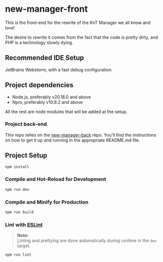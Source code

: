 # new-manager-front

This is the front-end for the rewrite of the KnT Manager we all know and love!

The desire to rewrite it comes from the fact that the code is pretty dirty, and PHP is a technology slowly dying.

## Recommended IDE Setup

JetBrains Webstorm, with a fast debug configuration.

## Project dependencies

- Node.js, preferably v20.18.0 and above
- Npm, preferably v10.8.2 and above

All the rest are node modules that will be added at the setup.

### Project back-end

This repo relies on the [new-manager-back](https://github.com/Kamigami-no-Tanjou/new-manager-back) repo. You'll find the instructions on how to get it up and running in the appropriate README.md file.

## Project Setup

```sh
npm install
```

### Compile and Hot-Reload for Development

```sh
npm run dev
```

### Compile and Minify for Production

```sh
npm run build
```

### Lint with [ESLint](https://eslint.org/)

> **Note:**  
> Linting and prettying are done automatically during runtime in the `dev` target.
```sh
npm run lint
```

